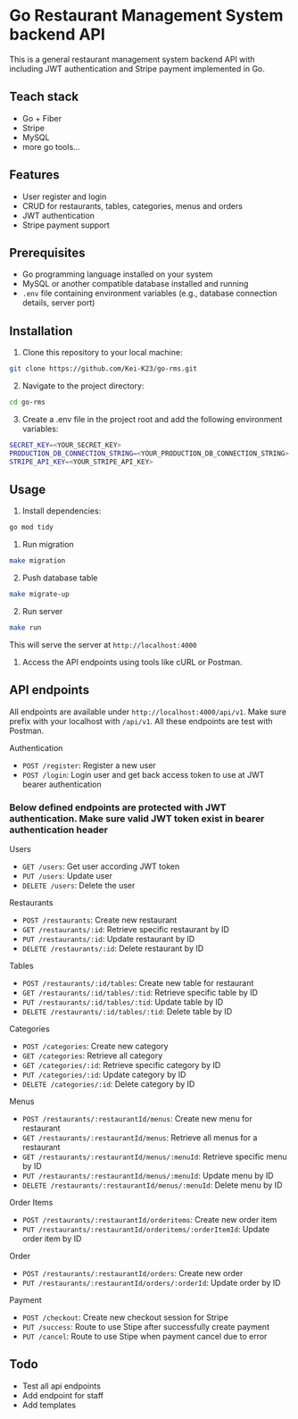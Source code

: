 # Go Restaurant Management System backend API

This is a general restaurant management system backend API with including JWT authentication and Stripe payment implemented in Go.

## Teach stack

- Go + Fiber
- Stripe
- MySQL
- more go tools...

## Features

- User register and login
- CRUD for restaurants, tables, categories, menus and orders
- JWT authentication
- Stripe payment support

## Prerequisites

- Go programming language installed on your system
- MySQL or another compatible database installed and running
- `.env` file containing environment variables (e.g., database connection details, server port)

## Installation

1. Clone this repository to your local machine:

```bash
git clone https://github.com/Kei-K23/go-rms.git
```

2. Navigate to the project directory:

```bash
cd go-rms

```

3. Create a .env file in the project root and add the following environment variables:

```bash
SECRET_KEY=<YOUR_SECRET_KEY>
PRODUCTION_DB_CONNECTION_STRING=<YOUR_PRODUCTION_DB_CONNECTION_STRING>
STRIPE_API_KEY=<YOUR_STRIPE_API_KEY>
```

## Usage

1. Install dependencies:

```bash
go mod tidy
```

1. Run migration

```bash
make migration
```

2. Push database table

```bash
make migrate-up
```

2. Run server

```bash
make run
```

This will serve the server at `http://localhost:4000`

1. Access the API endpoints using tools like cURL or Postman.

## API endpoints

All endpoints are available under `http://localhost:4000/api/v1`. Make sure prefix with your localhost with `/api/v1`. All these endpoints are test with Postman.

Authentication

- `POST /register`: Register a new user
- `POST /login`: Login user and get back access token to use at JWT bearer authentication

### Below defined endpoints are protected with JWT authentication. Make sure valid JWT token exist in bearer authentication header

Users

- `GET /users`: Get user according JWT token
- `PUT /users`: Update user
- `DELETE /users`: Delete the user

Restaurants

- `POST /restaurants`: Create new restaurant
- `GET /restaurants/:id`: Retrieve specific restaurant by ID
- `PUT /restaurants/:id`: Update restaurant by ID
- `DELETE /restaurants/:id`: Delete restaurant by ID

Tables

- `POST /restaurants/:id/tables`: Create new table for restaurant
- `GET /restaurants/:id/tables/:tid`: Retrieve specific table by ID
- `PUT /restaurants/:id/tables/:tid`: Update table by ID
- `DELETE /restaurants/:id/tables/:tid`: Delete table by ID

Categories

- `POST /categories`: Create new category
- `GET /categories`: Retrieve all category
- `GET /categories/:id`: Retrieve specific category by ID
- `PUT /categories/:id`: Update category by ID
- `DELETE /categories/:id`: Delete category by ID

Menus

- `POST /restaurants/:restaurantId/menus`: Create new menu for restaurant
- `GET /restaurants/:restaurantId/menus`: Retrieve all menus for a restaurant
- `GET /restaurants/:restaurantId/menus/:menuId`: Retrieve specific menu by ID
- `PUT /restaurants/:restaurantId/menus/:menuId`: Update menu by ID
- `DELETE /restaurants/:restaurantId/menus/:menuId`: Delete menu by ID

Order Items

- `POST /restaurants/:restaurantId/orderitems`: Create new order item
- `PUT /restaurants/:restaurantId/orderitems/:orderItemId`: Update order item by ID

Order

- `POST /restaurants/:restaurantId/orders`: Create new order
- `PUT /restaurants/:restaurantId/orders/:orderId`: Update order by ID

Payment

- `POST /checkout`: Create new checkout session for Stripe
- `PUT /success`: Route to use Stipe after successfully create payment
- `PUT /cancel`: Route to use Stipe when payment cancel due to error

## Todo

- Test all api endpoints
- Add endpoint for staff
- Add templates
